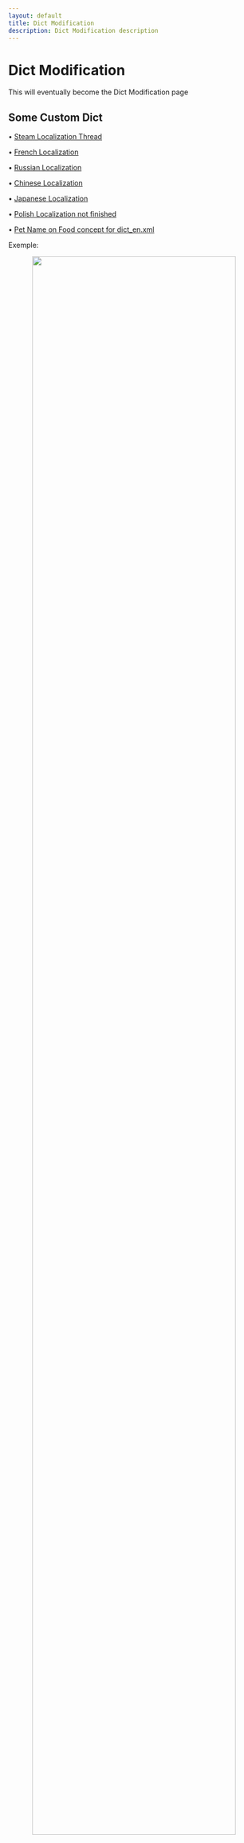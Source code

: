 ```yaml
---
layout: default
title: Dict Modification
description: Dict Modification description
---
```

# Dict Modification

This will eventually become the Dict Modification page

## Some Custom Dict

&bull; [Steam Localization Thread](https://steamcommunity.com/app/1128000/discussions/0/1628539187771914899/)

&bull; [French Localization](https://github.com/Ghomerr/cubeworld_fr)

&bull; [Russian Localization](https://rucube.world/download/)

&bull; [Chinese Localization](https://bbs.cubeworld.cc/thread-176-1-1.html)

&bull; [Japanese Localization](https://steamcommunity.com/app/1128000/discussions/0/2826511552730864785/)

&bull; [Polish Localization not finished](https://steamcommunity.com/app/1128000/discussions/0/1628539910026981408/)

&bull; [Pet Name on Food concept for dict_en.xml](https://www.reddit.com/r/CubeWorld/comments/dbrji5/little_language_file_edit_for_helping_you_taming/)

Exemple:

  <div align="center">
  <img src="https://i.imgur.com/7V1aQOd.jpg" style="width:90%">
  </div>


## Comments:

<script src="https://utteranc.es/client.js"
        repo="Paroyer/Comment" 
        issue-term="pathname"
        theme="github-dark"
        label="Comment"
        crossorigin="anonymous"
        async>
</script>  

